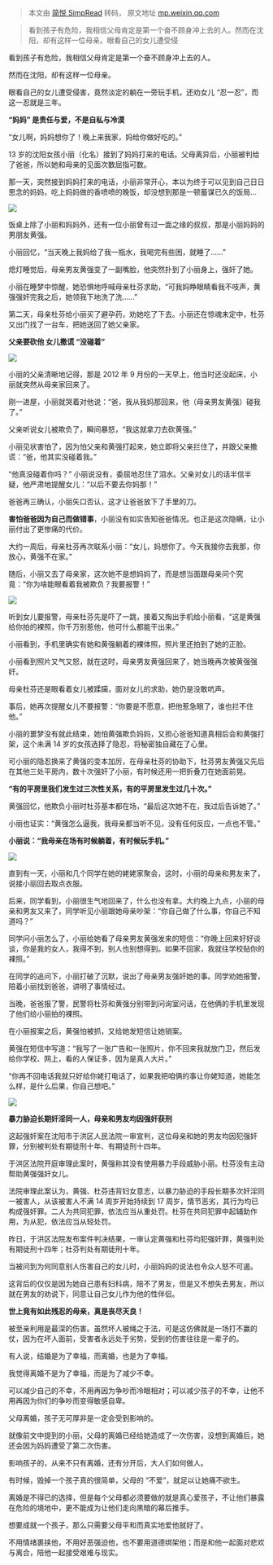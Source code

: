 > 本文由 [简悦 SimpRead](http://ksria.com/simpread/) 转码， 原文地址 [mp.weixin.qq.com](https://mp.weixin.qq.com/s?__biz=Mzg5MDYyNTE2Ng==&mid=2247488415&idx=1&sn=b963822938d10cb4974040bfb6c48606&chksm=cfd89e7ef8af1768f39e220a177ff5d548a759120c3b3878c632cf5364d06c25d1fc9f40fa7c&mpshare=1&scene=1&srcid=0716GSlWB7uruePlAhj8pQJ2&sharer_sharetime=1626429434148&sharer_shareid=7fece245937ac96f04f0fb8e1311fff1#rd)

> 看到孩子有危险，我相信父母肯定是第一个奋不顾身冲上去的人。然而在沈阳，却有这样一位母亲。眼看自己的女儿遭受侵

看到孩子有危险，我相信父母肯定是第一个奋不顾身冲上去的人。

然而在沈阳，却有这样一位母亲。

眼看自己的女儿遭受侵害，竟然淡定的躺在一旁玩手机，还劝女儿 “忍一忍”，而这一忍就是三年。

**“妈妈” 是责任与爱，不是自私与冷漠**

“女儿啊，妈妈想你了！晚上来我家，妈给你做好吃的。”

13 岁的沈阳女孩小丽（化名）接到了妈妈打来的电话。父母离异后，小丽被判给了爸爸，所以她和母亲的见面次数屈指可数。

那一天，突然接到妈妈打来的电话，小丽非常开心，本以为终于可以见到自己日日思念的妈妈，吃上妈妈做的香喷喷的晚饭，却没想到那是一顿蓄谋已久的饭局...

![](https://mmbiz.qpic.cn/mmbiz_jpg/FlzTtATXXe8SGYiccTBRyFO6TfBFx5KfFC1dEicurDfIcHYFz0KJbjjKBe9neXhmAwiblnEo2qmsezR8ayCItmKQw/640?wx_fmt=jpeg)

饭桌上除了小丽和妈妈外，还有一位小丽曾有过一面之缘的叔叔，那是小丽妈妈的男朋友黄强。

小丽回忆，“当天晚上我妈给了我一瓶水，我喝完有些困，就睡了……”  

熄灯睡觉后，母亲男友黄强变了一副嘴脸，他突然扑到了小丽身上，强奸了她。

小丽在睡梦中惊醒，她恐惧地呼喊母亲杜芬求助，“可我妈睁眼睛看我不吱声，黄强强奸完我之后，她领我下地洗了洗……”

第二天，母亲杜芬给小丽买了避孕药，劝她吃了下去。小丽还在惊魂未定中，杜芬又出门找了一台车，把她送回了她父亲家。

**父亲要砍他 女儿撒谎 “没碰着”**

![](https://mmbiz.qpic.cn/mmbiz_jpg/FlzTtATXXe8SGYiccTBRyFO6TfBFx5KfFBoDfY0UOqfnf5BcRuKJlB1nfPmkVlc2NicceOuicUnhFMAZSVn8FQm0A/640?wx_fmt=jpeg)

小丽的父亲清晰地记得，那是 2012 年 9 月份的一天早上，他当时还没起床，小丽就突然从母亲家回来了。

刚一进屋，小丽就哭着对他说：“爸，我从我妈那回来，他（母亲男友黄强）碰我了。”

父亲听说女儿被欺负了，瞬间暴怒，“我这就拿刀去砍黄强。”

小丽见状害怕了，因为怕父亲和黄强打起来，她立即将父亲拦住了，并跟父亲撒谎：“爸，他其实没碰着我。”

“他真没碰着你吗？” 小丽说没有，委屈地忍住了泪水。父亲对女儿的话半信半疑，他严肃地提醒女儿：“以后不要去你妈那！”

爸爸再三确认，小丽矢口否认，这才让爸爸放下了手里的刀。

**害怕爸爸因为自己而做错事**，小丽没有如实告知爸爸情况。也正是这次隐瞒，让小丽付出了更惨痛的代价。

大约一周后，母亲杜芬再次联系小丽：“女儿，妈想你了。今天我接你去我那，你放心，黄强不在家。”

随后，小丽又去了母亲家，这次她不是想妈妈了，而是想当面跟母亲问个究竟：“你为啥能眼看着我被欺负？我要报警！”

![](https://mmbiz.qpic.cn/mmbiz_jpg/FlzTtATXXe8SGYiccTBRyFO6TfBFx5KfFndEbVWdg34f9M1oCjRUgIrh5xslKZVOnYgoHOVaZxGvEjH9Dlv8Heg/640?wx_fmt=jpeg)

听到女儿要报警，母亲杜芬先是吓了一跳，接着又掏出手机给小丽看，“这是黄强给你拍的裸照，你千万别惹他，他可什么都能干出来。”

小丽看到，手机里确实有她和黄强躺着的裸体照，照片里还拍到了她的正脸。

小丽看到照片又气又怒，就在这时，母亲男友黄强回来了，她当晚再次被黄强强奸。

母亲杜芬还是眼看着女儿被蹂躏，面对女儿的求助，她仍是没敢吭声。

事后，她再次提醒女儿不要报警：“你要是不愿意，把他惹急眼了，谁也拦不住他。”

小丽的噩梦没有就此结束，她怕黄强欺负妈妈，又担心爸爸知道真相后会和黄强打架，这个未满 14 岁的女孩选择了隐忍，将秘密独自藏在了心里。

可小丽的隐忍换来了黄强的变本加厉，在母亲杜芬的协助下，杜芬男友黄强又先后在其他三处平房内，数十次强奸了小丽，有时候还用一把折叠刀在她面前晃。

**“有的平房里我们发生过三次性关系，有的平房里发生过几十次。”**

黄强回忆，他欺负小丽时杜芬基本都在场，“最后这次她不在，我过后告诉她了。”

小丽也证实：“黄强怎么逼我，我母亲都当听不见，没有任何反应，一点也不管。”

**小丽说：“我母亲在场有时候躺着，有时候玩手机。”**

![](https://mmbiz.qpic.cn/mmbiz_jpg/FlzTtATXXe8SGYiccTBRyFO6TfBFx5KfF8CxU4ewRxqp2gTDRBqxqq8TdAhJ8eUfj7QMRCr0DvbXFKztNVdxWTA/640?wx_fmt=jpeg)

直到有一天，小丽和几个同学在她的姥姥家聚会，这时，小丽的母亲和男友来了，说接小丽回去取点衣服。

后来，同学看到，小丽很生气地回来了，什么也没有拿。大约晚上九点，小丽的母亲和男友又来了，同学听见小丽跟她母亲吵架：“你自己做了什么事，你自己不知道吗？”

同学问小丽怎么了，小丽给她看了母亲男友黄强发来的短信：“你晚上回来好好谈谈，你是我的女人，我得不到，别人也别想得到。如果不回家，我就往学校贴你的裸照。”

在同学的追问下，小丽打破了沉默，说出了母亲男友强奸她的事。同学劝她报警，陪着小丽找到爸爸，讲明了事情经过。

当晚，爸爸报了警，民警将杜芬和黄强分别带到问询室问话，在他俩的手机里发现了他们给小丽拍的裸照。

在小丽报案之后，黄强怕被抓，又给她发短信让她销案。

黄强在短信中写道：“我写了一张广告和一张照片，你不回来我就放门卫，然后发给你学校、网上，看的人保证多，因为是真人大片。”

“你再不回电话我就只好给你姥打电话了，如果我把咱俩的事让你姥知道，她能怎么样，是什么后果，你自己想吧。”

![](https://mmbiz.qpic.cn/mmbiz_jpg/FlzTtATXXe8SGYiccTBRyFO6TfBFx5KfFu8v1zN9C7waZjicNcA6w0GQk2EfFwh665qNUw2HU3ia1Yia8CX9rZ2oJw/640?wx_fmt=jpeg)

**暴力胁迫长期奸淫同一人，母亲和男友均因强奸获刑**

这起强奸案在沈阳市于洪区人民法院一审宣判，这位母亲和她的男友均因犯强奸罪，分别被判处有期徒刑十年、有期徒刑十四年。

于洪区法院开庭审理此案时，黄强称其没有使用暴力手段威胁小丽。杜芬没有主动帮助黄强强奸女儿。

法院审理此案认为，黄强、杜芬违背妇女意志，以暴力胁迫的手段长期多次奸淫同一被害人，从该被害人不满 14 周岁开始持续到 17 周岁，情节恶劣，其行为均已构成强奸罪。二人为共同犯罪，依法应当从重处罚。杜芬在共同犯罪中起辅助作用，为从犯，依法应当从轻处罚。

昨日，于洪区法院发布案件判决结果，一审认定黄强和杜芬均犯强奸罪，黄强判处有期徒刑十四年；杜芬判处有期徒刑十年。

当被问到为何同意别人伤害自己的女儿时，小丽妈妈的说法也令众人怒不可遏。

这背后的仅仅是因为她自己患有妇科病，陪不了男友，但是又不想失去男友，所以就在男友的劝说下，同意让自己女儿作为他的性伴侣。

**世上竟有如此残忍的母亲，真是丧尽天良！**

被至亲利用是最深的伤害。虽然坏人被绳之于法，可是这仿佛就是一场打不赢的仗，因为在坏人面前，受害者永远处于劣势，受到的伤害往往是一辈子的。

有人说，结婚是为了幸福，而离婚，也是为了幸福。

我觉得离婚不是为了幸福，而是为了减少不幸。

可以减少自己的不幸，不用再因为争吵而冷眼相对；可以减少孩子的不幸，让他不用再因为你们的争吵而变得敏感自卑。

父母离婚，孩子无可厚非是一定会受到影响的。

就像前文中提到的小丽，父母的离婚已经给她造成了一次伤害，没想到离婚后，她还会因为妈妈遭受了第二次伤害。

影响孩子的，从来不只有离婚，还有分开后，大人们如何做人。

有时候，毁掉一个孩子真的很简单，父母的 “不爱”，就足以让她痛不欲生。

离婚是不得已的选择，但是每个父母都必须要做的就是真心爱孩子，不让他们暴露在危险的境地中，更不能成为让他们走向黑暗的幕后推手。

想要成就一个孩子，那么只需要父母平和而真实地爱他就好了。

不用情绪裹挟他，不用好恶强迫他，也不要用道德绑架他；而是和他一起面对悲欢与离合，陪他一起接受艰难与现实。